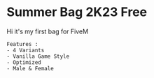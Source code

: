 # Summer Bag 2K23 Free
Hi it's my first bag for FiveM

```
Features :
- 4 Variants
- Vanilla Game Style
- Optimized
- Male & Female
```
  
